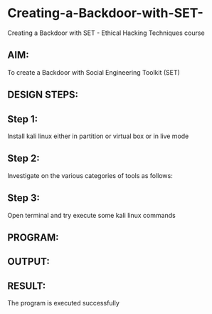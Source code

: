# Creating-a-Backdoor-with-SET-
Creating a Backdoor with SET - Ethical Hacking Techniques course

## AIM:
To create a Backdoor with Social Engineering Toolkit (SET)

## DESIGN STEPS:
## Step 1:
Install kali linux either in partition or virtual box or in live mode

## Step 2:
Investigate on the various categories of tools as follows:

## Step 3:
Open terminal and try execute some kali linux commands
## PROGRAM:
## OUTPUT:
## RESULT:
The program is executed successfully
